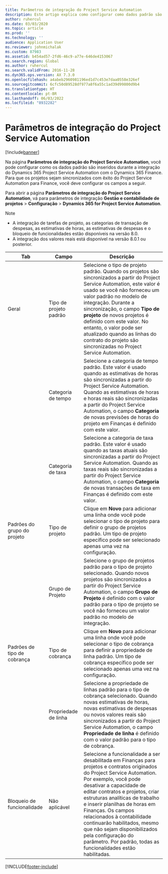 ```yaml
---
title: Parâmetros de integração do Project Service Automation
description: Este artigo explica como configurar como dados padrão são inseridos quando você integra o Microsoft Dynamics 365 for Project Service Automation ao Microsoft Dynamics 365 Finance.
author: ruhercul
ms.date: 03/03/2020
ms.topic: article
ms.prod: ''
ms.technology: ''
audience: Application User
ms.reviewer: johnmichalak
ms.custom: 87983
ms.assetid: b454ad57-2fd6-46c9-a77e-646de4153067
ms.search.region: Global
ms.author: ruhercul
ms.search.validFrom: 2016-11-28
ms.dyn365.ops.version: AX 7.3.0
ms.openlocfilehash: a4abeb2960981196ed1d7c453e7daa0558e326ef
ms.sourcegitcommit: 6cfc50d89528df977a8f6a55c1ad39d99800d9b4
ms.translationtype: HT
ms.contentlocale: pt-BR
ms.lasthandoff: 06/03/2022
ms.locfileid: "8932282"
---
```

# <a name="project-service-automation-integration-parameters"></a>Parâmetros de integração do Project Service Automation

[!include[banner](../includes/banner.md)]

Na página **Parâmetros de integração do Project Service Automation**, você pode configurar como os dados padrão são inseridos durante a integração do Dynamics 365 Project Service Automation com o Dynamics 365 Finance. Para que os projetos sejam sincronizados com êxito do Project Service Automation para Finance, você deve configurar os campos a seguir.

Para abrir a página **Parâmetros de integração do Project Service Automation**, vá para parâmetros de integração **Gestão e contabilidade de projetos** \> **Configuração** \> **Dynamics 365 for Project Service Automation**. 

> [!NOTE]
> - A integração de tarefas de projeto, as categorias de transação de despesas, as estimativas de horas, as estimativas de despesas e o bloqueio de funcionalidades estão disponíveis na versão 8.0.
> - A integração dos valores reais está disponível na versão 8.0.1 ou posterior.


| Tab                    | Campo                | Descrição |
|------------------------|----------------------|-------------|
| Geral                | Tipo de projeto padrão | Selecione o tipo de projeto padrão. Quando os projetos são sincronizados a partir do Project Service Automation, este valor é usado se você não forneceu um valor padrão no modelo de integração. Durante a sincronização, o campo **Tipo de projeto** de novos projetos é definido com este valor. No entanto, o valor pode ser atualizado quando as linhas do contrato do projeto são sincronizadas no Project Service Automation. |
|                        | Categoria de tempo        | Selecione a categoria de tempo padrão. Este valor é usado quando as estimativas de horas são sincronizadas a partir do Project Service Automation. Quando as estimativas de horas e horas reais são sincronizadas a partir do Project Service Automation, o campo **Categoria** de novas previsões de horas do projeto em Finanças é definido com este valor. |
|                        | Categoria de taxa         | Selecione a categoria de taxa padrão. Este valor é usado quando as taxas atuais são sincronizadas a partir do Project Service Automation. Quando as taxas reais são sincronizadas a partir do Project Service Automation, o campo **Categoria** de novas transações de taxa em Finanças é definido com este valor. |
| Padrões do grupo do projeto | Tipo de projeto         | Clique em **Novo** para adicionar uma linha onde você pode selecionar o tipo de projeto para definir o grupo de projetos padrão. Um tipo de projeto específico pode ser selecionado apenas uma vez na configuração. |
|                        | Grupo de Projeto        | Selecione o grupo de projetos padrão para o tipo de projeto selecionado. Quando novos projetos são sincronizados a partir do Project Service Automation, o campo **Grupo de Projeto** é definido com o valor padrão para o tipo de projeto se você não forneceu um valor padrão no modelo de integração. |
| Padrões de tipo de cobrança  | Tipo de cobrança         | Clique em **Novo** para adicionar uma linha onde você pode selecionar o tipo de cobrança para definir a propriedade de linha padrão. Um tipo de cobrança específico pode ser selecionado apenas uma vez na configuração. |
|                        | Propriedade de linha        | Selecione a propriedade de linhas padrão para o tipo de cobrança selecionado. Quando novas estimativas de horas, novas estimativas de despesas ou novos valores reais são sincronizados a partir do Project Service Automation, o campo **Propriedade de linha** é definido com o valor padrão para o tipo de cobrança. |
| Bloqueio de funcionalidade  | Não aplicável       | Selecione a funcionalidade a ser desabilitada em Finanças para projetos e contratos originados do Project Service Automation. Por exemplo, você pode desativar a capacidade de editar contratos e projetos, criar estruturas analíticas de trabalho e inserir planilhas de horas em Finanças. Os campos relacionados à contabilidade continuarão habilitados, mesmo que não sejam disponibilizados pela configuração do parâmetro. Por padrão, todas as funcionalidades estão habilitadas. |


[!INCLUDE[footer-include](../includes/footer-banner.md)]